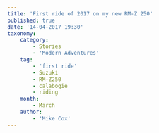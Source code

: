 ```yaml
---
title: 'First ride of 2017 on my new RM-Z 250'
published: true
date: '14-04-2017 19:30'
taxonomy:
    category:
        - Stories
        - 'Modern Adventures'
    tag:
        - 'first ride'
        - Suzuki
        - RM-Z250
        - calabogie
        - riding
    month:
        - March
    author:
        - 'Mike Cox'
---
```


